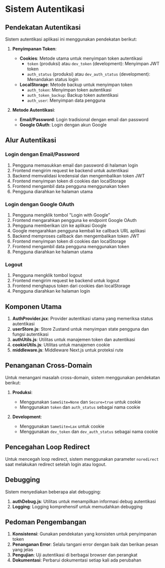 # Sistem Autentikasi

## Pendekatan Autentikasi

Sistem autentikasi aplikasi ini menggunakan pendekatan berikut:

1. **Penyimpanan Token**:
   - **Cookies**: Metode utama untuk menyimpan token autentikasi
     - `token` (produksi) atau `dev_token` (development): Menyimpan JWT token
     - `auth_status` (produksi) atau `dev_auth_status` (development): Menandakan status login
   - **LocalStorage**: Metode backup untuk menyimpan token
     - `auth_token`: Menyimpan token autentikasi
     - `auth_token_backup`: Backup token autentikasi
     - `auth_user`: Menyimpan data pengguna

2. **Metode Autentikasi**:
   - **Email/Password**: Login tradisional dengan email dan password
   - **Google OAuth**: Login dengan akun Google

## Alur Autentikasi

### Login dengan Email/Password

1. Pengguna memasukkan email dan password di halaman login
2. Frontend mengirim request ke backend untuk autentikasi
3. Backend memvalidasi kredensial dan mengembalikan token JWT
4. Frontend menyimpan token di cookies dan localStorage
5. Frontend mengambil data pengguna menggunakan token
6. Pengguna diarahkan ke halaman utama

### Login dengan Google OAuth

1. Pengguna mengklik tombol "Login with Google"
2. Frontend mengarahkan pengguna ke endpoint Google OAuth
3. Pengguna memberikan izin ke aplikasi Google
4. Google mengarahkan pengguna kembali ke callback URL aplikasi
5. Backend memproses callback dan mengembalikan token JWT
6. Frontend menyimpan token di cookies dan localStorage
7. Frontend mengambil data pengguna menggunakan token
8. Pengguna diarahkan ke halaman utama

### Logout

1. Pengguna mengklik tombol logout
2. Frontend mengirim request ke backend untuk logout
3. Frontend menghapus token dari cookies dan localStorage
4. Pengguna diarahkan ke halaman login

## Komponen Utama

1. **AuthProvider.jsx**: Provider autentikasi utama yang memeriksa status autentikasi
2. **userStore.js**: Store Zustand untuk menyimpan state pengguna dan fungsi autentikasi
3. **authUtils.js**: Utilitas untuk manajemen token dan autentikasi
4. **cookieUtils.js**: Utilitas untuk manajemen cookie
5. **middleware.js**: Middleware Next.js untuk proteksi rute

## Penanganan Cross-Domain

Untuk menangani masalah cross-domain, sistem menggunakan pendekatan berikut:

1. **Produksi**:
   - Menggunakan `SameSite=None` dan `Secure=true` untuk cookie
   - Menggunakan `token` dan `auth_status` sebagai nama cookie

2. **Development**:
   - Menggunakan `SameSite=Lax` untuk cookie
   - Menggunakan `dev_token` dan `dev_auth_status` sebagai nama cookie

## Pencegahan Loop Redirect

Untuk mencegah loop redirect, sistem menggunakan parameter `noredirect` saat melakukan redirect setelah login atau logout.

## Debugging

Sistem menyediakan beberapa alat debugging:

1. **authDebug.js**: Utilitas untuk menampilkan informasi debug autentikasi
2. **Logging**: Logging komprehensif untuk memudahkan debugging

## Pedoman Pengembangan

1. **Konsistensi**: Gunakan pendekatan yang konsisten untuk penyimpanan token
2. **Penanganan Error**: Selalu tangani error dengan baik dan berikan pesan yang jelas
3. **Pengujian**: Uji autentikasi di berbagai browser dan perangkat
4. **Dokumentasi**: Perbarui dokumentasi setiap kali ada perubahan
